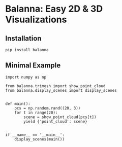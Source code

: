 # Balanna: Easy 2D & 3D Visualizations

## Installation
```
pip install balanna
```

## Minimal Example
```
import numpy as np

from balanna.trimesh import show_point_cloud
from balanna.display_scenes import display_scenes


def main():
    pcs = np.random.rand((20, 3))
    for t in range(20):
        scene = show_point_cloud(pcs[t])
        yield {'point_cloud': scene}


if __name__ == '__main__':
    display_scenes(main())
```